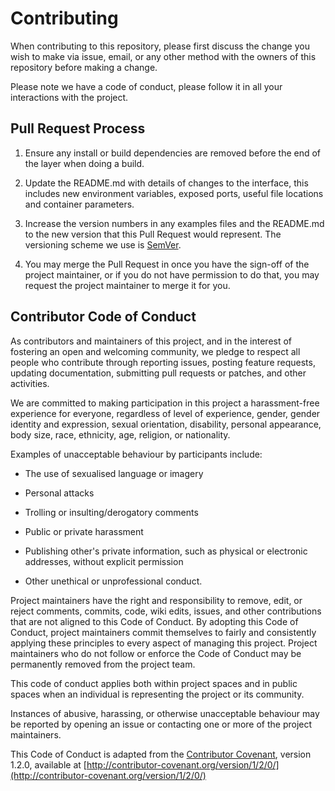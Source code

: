 # Contributing

When contributing to this repository, please first discuss the change
you wish to make via issue, email, or any other method with the owners
of this repository before making a change.

Please note we have a code of conduct, please follow it in all your interactions
with the project.

## Pull Request Process

1.  Ensure any install or build dependencies are removed before the end of the
layer when doing a build.

2.  Update the README.md with details of changes to the interface, this includes
new environment variables, exposed ports, useful file locations and container
parameters.

3.  Increase the version numbers in any examples files and the README.md to the
new version that this Pull Request would represent. The versioning scheme we use
is [SemVer](http://semver.org/).

4.  You may merge the Pull Request in once you have the sign-off of the project
maintainer, or if you do not have permission to do that, you may request the
project maintainer to merge it for you.

## Contributor Code of Conduct

As contributors and maintainers of this project, and in the interest of
fostering an open and welcoming community, we pledge to respect all people who
contribute through reporting issues, posting feature requests, updating
documentation, submitting pull requests or patches, and other activities.

We are committed to making participation in this project a harassment-free
experience for everyone, regardless of level of experience, gender, gender
identity and expression, sexual orientation, disability, personal appearance,
body size, race, ethnicity, age, religion, or nationality.

Examples of unacceptable behaviour by participants include:

*   The use of sexualised language or imagery

*   Personal attacks

*   Trolling or insulting/derogatory comments

*   Public or private harassment

*   Publishing other's private information, such as physical or electronic
addresses, without explicit permission

*   Other unethical or unprofessional conduct.

Project maintainers have the right and responsibility to remove, edit, or reject
comments, commits, code, wiki edits, issues, and other contributions that are
not aligned to this Code of Conduct. By adopting this Code of Conduct, project
maintainers commit themselves to fairly and consistently applying these
principles to every aspect of managing this project. Project maintainers who do
not follow or enforce the Code of Conduct may be permanently removed from the
project team.

This code of conduct applies both within project spaces and in public spaces
when an individual is representing the project or its community.

Instances of abusive, harassing, or otherwise unacceptable behaviour may be
reported by opening an issue or contacting one or more of the project
maintainers.

This Code of Conduct is adapted from the [Contributor Covenant](http://contributor-covenant.org),
version 1.2.0, available at
[http://contributor-covenant.org/version/1/2/0/](http://contributor-covenant.org/version/1/2/0/)
